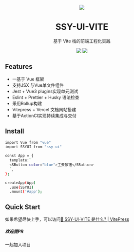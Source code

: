 <p align="center">
<div style="width:150px;margin:auto;">
<div align="center">
  <img src="https://img1.baidu.com/it/u=1287072252,2237298563&fm=253&fmt=auto&app=120&f=JPEG">
</div>
</div>
</p>
<h1 align="center">SSY-UI-VITE</h1>
<p align="center">
  基于 Vite 栈的前端工程化实践
</p>

<p align="center">
  <img src="https://img.shields.io/github/license/WinterBreeze052/ssy-ui-vite?color=red">
<a href="https://codecov.io/github/YY3066/ssy-ui-vite" > 
 <img src="https://codecov.io/github/YY3066/ssy-ui-vite/graph/badge.svg?token=O1EVCZEWCM"/> 
 </a>
</p>

## Features

- 一基于 Vue 框架
- 支持JSX 与Vue单文件组件
- Jest + Vue3 plugins实现单元测试
- Eslint + Prettier + Husky 语法检查
- 采用Rollup构建
- Vitepress + Vercel 文档网站搭建
- 基于ActionCI实现持续集成与交付

## Install

```bash
import Vue from "vue"
import SSYUI from "ssy-ui"

const App = {
  template:`
  <SButton color="blue">主要按钮</SButton>
  `,
};

createApp(App)
  .use(SSYUI)
  .mount('#app');
```

## Quick Start

如果希望尽快上手，可以访问[🔨 SSY-UI-VITE 是什么? | VitePress](https://ssy-ui-vite-five.vercel.app/)




##### 欢迎提PR
一起加入项目

